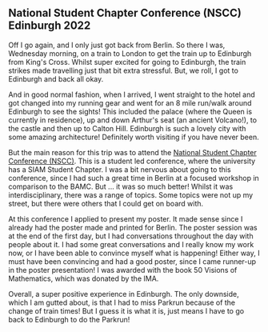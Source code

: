 ## National Student Chapter Conference (NSCC) Edinburgh 2022

Off I go again, and I only just got back from Berlin. So there I was, Wednesday morning, on a train to London to get the train up to Edinburgh from King's Cross. Whilst super excited for going to Edinburgh, the train strikes made travelling just that bit extra stressful. But, we roll, I got to Edinburgh and back all okay. 

And in good normal fashion, when I arrived, I went straight to the hotel and got changed into my running gear and went for an 8 mile run/walk around Edinburgh to see the sights! This included the palace (where the Queen is currently in residence), up and down Arthur's seat (an ancient Volcano!), to the castle and then up to Calton Hill. Edinburgh is such a lovely city with some amazing architecture! Definitely worth visiting if you have never been.

But the main reason for this trip was to attend the [National Student Chapter Conference (NSCC)](https://siam-ima.maxwell.ac.uk/nscc22). This is a student led conference, where the university has a SIAM Student Chapter. I was a bit nervous about going to this conference, since I had such a great time in Berlin at a focused workshop in comparison to the BAMC. But ... it was so much better! Whilst it was interdisciplinary, there was a range of topics. Some topics were not up my street, but there were others that I could get on board with. 

At this conference I applied to present my poster. It made sense since I already had the poster made and printed for Berlin. The poster session was at the end of the first day, but I had conversations throughout the day with people about it. I had some great conversations and I really know my work now, or I have been able to convince myself what is happening! Either way, I must have been convincing and had a good poster, since I came runner-up in the poster presentation! I was awarded with the book 50 Visions of Mathematics, which was donated by the IMA. 

Overall, a super positive experience in Edinburgh. The only downside, which I am gutted about, is that I had to miss Parkrun because of the change of train times! But I guess it is what it is, just means I have to go back to Edinburgh to do the Parkrun!
